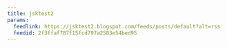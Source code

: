 ```yaml
---
title: jsktest2
params:
  feedlink: https://jsktest2.blogspot.com/feeds/posts/default?alt=rss
  feedid: 2f3ffaf787f15fcd797a2583e54bed95
---
```

